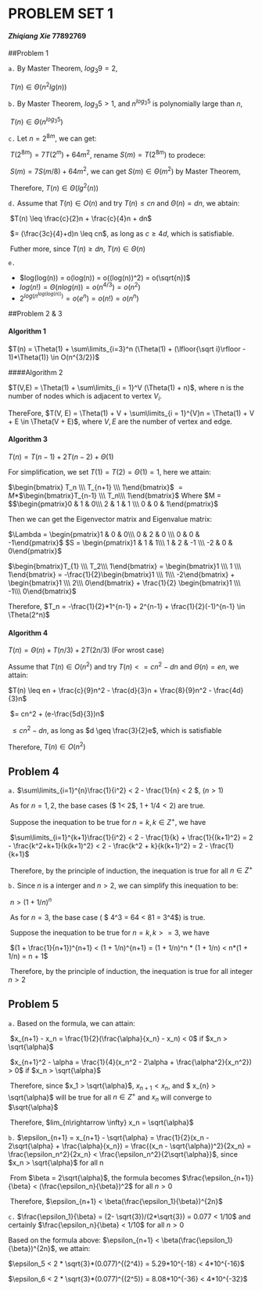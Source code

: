 # **PROBLEM SET 1**
#### *Zhiqiang Xie*  77892769

##Problem 1

`a.` By Master Theorem, $log_3 9 = 2$,

​	$T(n) \in \Theta(n^2lg(n))​$

`b.` By Master Theorem, $log_3 5 > 1$, and $n^{log_3 5}$ is polynomially large than $n$,

​	$T(n) \in \Theta(n^{log_3{5}})$

`c.` Let $n = 2^{8m}$, we can get:

​	$T(2^{8m}) = 7T(2^m) + 64m^2$, rename $S(m) = T(2^{8m})$ to prodece:

​	$S(m) = 7S(m/8) + 64m^2$, we can get $S(m) \in \Theta(m^2)$ by Master Theorem,

​	Therefore, $T(n) \in \Theta(lg^2(n))$

`d.` Assume that $T(n) \in O(n)$ and try $T(n) \leq cn$ and $\Theta(n) = dn$, we abtain:

​	$T(n) \leq \frac{c}{2}n + \frac{c}{4}n + dn$

​		$= (\frac{3c}{4}+d)n \leq cn$, 		as long as $c \geq 4d$, which is satisfiable.

​	Futher more, since $T(n) \geq dn$, $T(n) \in \Theta(n)$

`e.`

 - $log(log(n)) = o(log(n)) = o((log(n))^2) = o(\sqrt{n})$
 - $log(n!) = \Theta(nlog(n)) = o(n^{4/3}) = o(n^2)$
 - $2^{log(n^{log(log(n))})} = o(e^n) = o(n!) = o(n^n)$



##Problem 2 & 3

#### Algorithm 1

$T(n) = \Theta(1) + \sum\limits_{i=3}^n (\Theta(1) + (\lfloor{\sqrt i}\rfloor - 1)*\Theta(1)) \in O(n^{3/2})$

####Algorithm 2

$T(V,E) = \Theta(1) + \sum\limits_{i = 1}^V (\Theta(1) + n)$, where n is the number of nodes which is adjacent to vertex $V_i$.

ThereFore, $T(V, E) = \Theta(1) + V + \sum\limits_{i = 1}^{V}n = \Theta(1) + V + E \in \Theta(V + E)$, where $V, E$ are the number of vertex and edge.

#### Algorithm 3

$T(n) = T(n-1) + 2T(n-2) + \Theta(1)$

For simplification, we set $T(1) = T(2) = \Theta(1) = 1$, here we attain:

$\begin{bmatrix} T_n \\\ T_{n+1} \\\ 1\end{bmatrix}$ $= M*$$\begin{bmatrix}T_{n-1} \\\ T_n\\\ 1\end{bmatrix}$ Where $M = $$\begin{pmatrix}0 & 1 & 0\\\ 2 & 1 & 1 \\\ 0 &  0 & 1\end{pmatrix}$

Then we can get the Eigenvector matrix and Eigenvalue matrix:

$\Lambda = \begin{pmatrix}1 & 0 & 0\\\ 0 & 2 & 0 \\\ 0 & 0 & -1\end{pmatrix}$ $S = \begin{pmatrix}1 & 1 & 1\\\ 1 & 2 & -1 \\\ -2 & 0 & 0\end{pmatrix}$

$\begin{bmatrix}T_{1} \\\ T_2\\\ 1\end{bmatrix} = \begin{bmatrix}1 \\\ 1 \\\ 1\end{bmatrix} = -\frac{1}{2}\begin{bmatrix}1 \\\ 1\\\ -2\end{bmatrix} + \begin{bmatrix}1 \\\ 2\\\ 0\end{bmatrix} + \frac{1}{2} \begin{bmatrix}1 \\\ -1\\\ 0\end{bmatrix}$

Therefore, $T_n = -\frac{1}{2}*1^{n-1} + 2^{n-1} + \frac{1}{2}(-1)^{n-1} \in \Theta(2^n)$

#### Algorithm 4

$T(n) = \Theta(n) + T(n/3) + 2T(2n/3)$ (For wrost case)

Assume that $T(n) \in O(n^2)$ and try $T(n) <= cn^2 - dn$ and $\Theta(n) = en$, we attain:

$T(n) \leq en + \frac{c}{9}n^2 - \frac{d}{3}n + \frac{8}{9}n^2 - \frac{4d}{3}n$

​	$= cn^2 + (e-\frac{5d}{3})n$

​	$\leq cn^2 - dn$,		as long as $d \geq \frac{3}{2}e$, which is satisfiable

Therefore, $T(n) \in O(n^2)$



## Problem 4

`a.` $\sum\limits_{i=1}^{n}\frac{1}{i^2} < 2 - \frac{1}{n} < 2 $, $(n > 1)$

​	As for $n = 1,2$, the base cases ($ 1< 2$,  $1+1/4 < 2$) are true.

​	Suppose the inequation to be true for $n = k, k \in Z^+$, we have

​	$\sum\limits_{i=1}^{k+1}\frac{1}{i^2} < 2 - \frac{1}{k} + \frac{1}{(k+1)^2} = 2 - \frac{k^2+k+1}{k(k+1)^2} < 2 - \frac{k^2 + k}{k(k+1)^2} = 2 - \frac{1}{k+1}$

​	Therefore, by the principle of induction, the inequation is true for all $n \in Z^+$

`b.` Since $n$ is a interger and $n > 2$, we can simplify this inequation to be:

​	$n > (1 + 1/n)^n$

​	As for $n = 3$, the base case ( $ 4^3 = 64 < 81 = 3^4$) is true.

​	Suppose the inequation to be true for $n = k, k >= 3$, we have

​	$(1 + \frac{1}{n+1})^{n+1} < (1 + 1/n)^{n+1} = (1 + 1/n)^n * (1 + 1/n) < n*(1 + 1/n) = n + 1$

​	Therefore, by the principle of induction, the inequation is true for all integer $n > 2$



## Problem 5

`a.` Based on the formula, we can attain:

​	$x_{n+1} - x_n = \frac{1}{2}(\frac{\alpha}{x_n} - x_n) < 0$	 if $x_n > \sqrt{\alpha}$

​	$x_{n+1}^2 - \alpha = \frac{1}{4}(x_n^2 - 2\alpha + \frac{\alpha^2}{x_n^2}) > 0$	if $x_n > \sqrt{\alpha}$

​	Therefore, since $x_1 > \sqrt{\alpha}$, $x_{n+1} < x_n$, and $ x_{n} > \sqrt{\alpha}$ will be true for all $n \in Z^+$ and $x_n$ will converge to $\sqrt{\alpha}$

​	Therefore, $lim_{n\rightarrow \infty} x_n = \sqrt{\alpha}$

`b.` $\epsilon_{n+1} = x_{n+1} - \sqrt{\alpha} = \frac{1}{2}(x_n - 2\sqrt{\alpha} + \frac{\alpha}{x_n}) = \frac{(x_n - \sqrt{\alpha})^2}{2x_n} = \frac{\epsilon_n^2}{2x_n} < \frac{\epsilon_n^2}{2\sqrt{\alpha}}$, since $x_n > \sqrt{\alpha}$ for all n

​	From $\beta = 2\sqrt{\alpha}$, the formula becomes $\frac{\epsilon_{n+1}}{\beta} < (\frac{\epsilon_n}{\beta})^2$ for all $n > 0$

​	Therefore, $\epsilon_{n+1} < \beta(\frac{\epsilon_1}{\beta})^{2n}$

`c.` $\frac{\epsilon_1}{\beta} = (2- \sqrt{3})/(2*\sqrt{3}) = 0.077 < 1/10$ and certainly $\frac{\epsilon_n}{\beta} < 1/10$ for all $n > 0$

Based on the formula above: $\epsilon_{n+1} < \beta(\frac{\epsilon_1}{\beta})^{2n}$, we attain:

$\epsilon_5 < 2 * \sqrt{3}*(0.077)^{(2^4)} = 5.29*10^{-18} < 4*10^{-16}$

$\epsilon_6 < 2 * \sqrt{3}*(0.077)^{(2^5)} = 8.08*10^{-36} < 4*10^{-32}$
